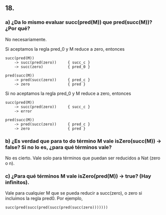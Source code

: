 ## 18.

### a) ¿Da lo mismo evaluar succ(pred(M)) que pred(succ(M))? ¿Por qué?

No necesariamente.

Si aceptamos la regla pred_0 y M reduce a zero, entonces

    succ(pred(M)) 
        -> succ(pred(zero))     { succ_c }
        -> succ(zero)           { pred_0 }

    pred(succ(M)) 
        -> pred(succ(zero))     { pred_c }
        -> zero                 { pred }

Si no aceptamos la regla pred_0 y M reduce a zero, entonces

    succ(pred(M)) 
        -> succ(pred(zero))     { succ_c }
        -> error

    pred(succ(M)) 
        -> pred(succ(zero))     { pred_c }
        -> zero                 { pred }


### b) ¿Es verdad que para to do término M vale isZero(succ(M)) -> false? Si no lo es, ¿para qué términos vale?

No es cierto. Vale solo para términos que puedan ser reducidos a Nat  (zero o n).


### c) ¿Para qué términos M vale isZero(pred(M)) -> true? (Hay infinitos).

Vale para cualquier M que se pueda reducir a succ(zero), o zero si incluímos la regla pred0. Por ejemplo, 

    succ(pred(succ(pred(succ(pred(succ(zero)))))))

